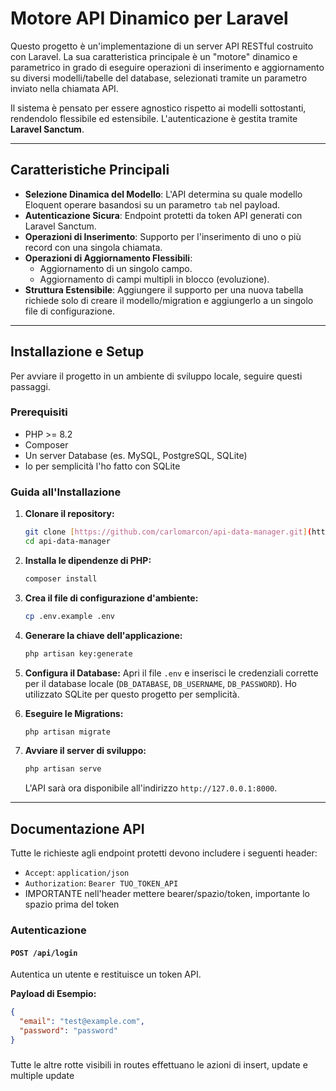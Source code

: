 # Motore API Dinamico per Laravel

Questo progetto è un'implementazione di un server API RESTful costruito con Laravel. La sua caratteristica principale è un "motore" dinamico e parametrico in grado di eseguire operazioni di inserimento e aggiornamento su diversi modelli/tabelle del database, selezionati tramite un parametro inviato nella chiamata API.

Il sistema è pensato per essere agnostico rispetto ai modelli sottostanti, rendendolo flessibile ed estensibile. L'autenticazione è gestita tramite **Laravel Sanctum**.

---

## Caratteristiche Principali

- **Selezione Dinamica del Modello**: L'API determina su quale modello Eloquent operare basandosi su un parametro `tab` nel payload.
- **Autenticazione Sicura**: Endpoint protetti da token API generati con Laravel Sanctum.
- **Operazioni di Inserimento**: Supporto per l'inserimento di uno o più record con una singola chiamata.
- **Operazioni di Aggiornamento Flessibili**:
  - Aggiornamento di un singolo campo.
  - Aggiornamento di campi multipli in blocco (evoluzione).
- **Struttura Estensibile**: Aggiungere il supporto per una nuova tabella richiede solo di creare il modello/migration e aggiungerlo a un singolo file di configurazione.

---

## Installazione e Setup

Per avviare il progetto in un ambiente di sviluppo locale, seguire questi passaggi.

### Prerequisiti

- PHP >= 8.2
- Composer
- Un server Database (es. MySQL, PostgreSQL, SQLite)
- Io per semplicità l'ho fatto con SQLite

### Guida all'Installazione

1.  **Clonare il repository:**

    ```bash
    git clone [https://github.com/carlomarcon/api-data-manager.git](https://github.com/carlomarcon/api-data-manager.git)
    cd api-data-manager
    ```

2.  **Installa le dipendenze di PHP:**

    ```bash
    composer install
    ```

3.  **Crea il file di configurazione d'ambiente:**

    ```bash
    cp .env.example .env
    ```

4.  **Generare la chiave dell'applicazione:**

    ```bash
    php artisan key:generate
    ```

5.  **Configura il Database:**
    Apri il file `.env` e inserisci le credenziali corrette per il database locale (`DB_DATABASE`, `DB_USERNAME`, `DB_PASSWORD`).
    Ho utilizzato SQLite per questo progetto per semplicità.

6.  **Eseguire le Migrations:**

    ```bash
    php artisan migrate
    ```

7.  **Avviare il server di sviluppo:**
    ```bash
    php artisan serve
    ```
    L'API sarà ora disponibile all'indirizzo `http://127.0.0.1:8000`.

---

## Documentazione API

Tutte le richieste agli endpoint protetti devono includere i seguenti header:

- `Accept`: `application/json`
- `Authorization`: `Bearer TUO_TOKEN_API`
- IMPORTANTE nell'header mettere bearer/spazio/token, importante lo spazio prima del token

### Autenticazione

#### `POST /api/login`

Autentica un utente e restituisce un token API.

**Payload di Esempio:**

```json
{
  "email": "test@example.com",
  "password": "password"
}
```

#####

Tutte le altre rotte visibili in routes effettuano le azioni di insert, update e multiple update
